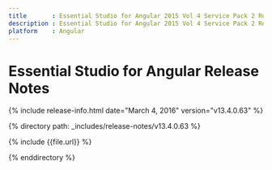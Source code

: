 ```yaml
---
title       : Essential Studio for Angular 2015 Vol 4 Service Pack 2 Release Notes
description : Essential Studio for Angular 2015 Vol 4 Service Pack 2 Release Notes
platform 	: Angular
---
```


# Essential Studio for Angular Release Notes

{% include release-info.html date="March 4, 2016" version="v13.4.0.63" %} 

{% directory path: _includes/release-notes/v13.4.0.63 %}

{% include {{file.url}} %}

{% enddirectory %}